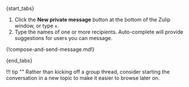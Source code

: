 {start_tabs}
1. Click the **New private message** button at the bottom of the Zulip window,
   or type `x`.
2. Type the names of one or more recipients. Auto-complete will provide
   suggestions for users you can message.

{!compose-and-send-message.md!}

{end_tabs}

!!! tip ""
    Rather than kicking off a group thread, consider starting the conversation in
    a new topic to make it easier to browse later on.
